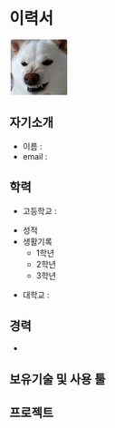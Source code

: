 # 이력서

![Alt text](/123123.PNG)

## 자기소개
* 이름 :
* email :

## 학력
* 고등학교 : 
 - 성적
 - 생활기록
   - 1학년
   - 2학년
   - 3학년
* 대학교 :

## 경력
*

## 보유기술 및 사용 툴


## 프로젝트
